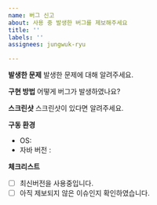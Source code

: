 ```yaml
---
name: 버그 신고
about: 사용 중 발생한 버그를 제보해주세요
title: ''
labels: ''
assignees: jungwuk-ryu

---
```


**발생한 문제**
발생한 문제에 대해 알려주세요.

**구현 방법**
어떻게 버그가 발생하였나요?

**스크린샷**
스크린샷이 있다면 알려주세요.

**구동 환경**
 - OS: 
 - 자바 버전 :

**체크리스트**
- [ ] 최신버전을 사용중입니다.
- [ ] 아직 제보되지 않은 이슈인지 확인하였습니다.
